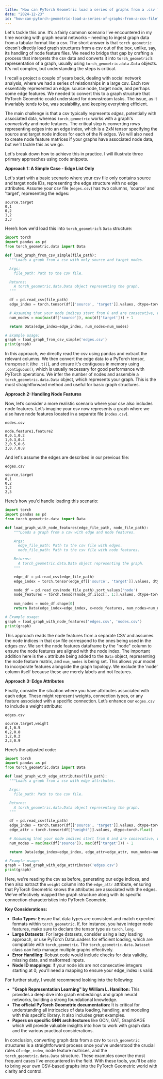 ```yaml
---
title: "How can PyTorch Geometric load a series of graphs from a .csv file?"
date: "2024-12-23"
id: "how-can-pytorch-geometric-load-a-series-of-graphs-from-a-csv-file"
---
```


Let's tackle this one. It’s a fairly common scenario I’ve encountered in my time working with graph neural networks – needing to ingest graph data from a tabular format like a csv. The short answer is that `torch_geometric` doesn't directly load graph structures from a csv out of the box, unlike, say, its handling of node feature files. We need to bridge that gap by crafting a process that interprets the csv data and converts it into `torch_geometric`’s representation of a graph, usually using `torch_geometric.data.Data` objects. It's not complex, but understanding the steps is critical.

I recall a project a couple of years back, dealing with social network analysis, where we had a series of relationships in a large csv. Each row essentially represented an edge: source node, target node, and perhaps some edge features. We needed to convert this to a graph structure that PyTorch Geometric could understand for downstream tasks. The issue, as it invariably tends to be, was scalability, and keeping everything efficient.

The main challenge is that a csv typically represents *edges*, potentially with associated data, whereas `torch_geometric` works with a graph's *connectivity* and node features. The critical step is converting rows representing edges into an edge index, which is a 2xN tensor specifying the source and target node indices for each of the N edges. We will also need to create node feature matrices if your graphs have associated node data, but we’ll tackle this as we go.

Let's break down how to achieve this in practice. I will illustrate three primary approaches using code snippets.

**Approach 1: A Simple Case - Edge List Only**

Let's start with a basic scenario where your csv file only contains source and target node IDs, representing the edge structure with no edge attributes. Assume your csv file (`edges.csv`) has two columns, 'source' and 'target', representing the edges:

```
source,target
0,1
0,2
1,2
2,3
```

Here’s how we'd load this into `torch_geometric`’s `Data` structure:

```python
import torch
import pandas as pd
from torch_geometric.data import Data

def load_graph_from_csv_simple(file_path):
  """Loads a graph from a csv with only source and target nodes.

  Args:
    file_path: Path to the csv file.

  Returns:
    A torch_geometric.data.Data object representing the graph.
  """

  df = pd.read_csv(file_path)
  edge_index = torch.tensor(df[['source', 'target']].values, dtype=torch.long).t().contiguous()

  # Assuming that your node indices start from 0 and are consecutive, we can derive num_nodes from max index
  num_nodes = max(max(df['source']), max(df['target'])) + 1

  return Data(edge_index=edge_index, num_nodes=num_nodes)

# Example usage:
graph = load_graph_from_csv_simple('edges.csv')
print(graph)
```

In this approach, we directly read the csv using pandas and extract the relevant columns. We then convert the edge data to a PyTorch tensor, transpose it (the `.t()`), and ensure it's contiguous in memory using `.contiguous()`, which is usually necessary for good performance with PyTorch operations. We infer the number of nodes and assemble a `torch_geometric.data.Data` object, which represents your graph. This is the most straightforward method and useful for basic graph structures.

**Approach 2: Handling Node Features**

Now, let’s consider a more realistic scenario where your csv also includes node features. Let’s imagine your csv now represents a graph where we also have node features located in a separate file (`nodes.csv`).

`nodes.csv`
```
node,feature1,feature2
0,0.1,0.2
1,0.3,0.4
2,0.5,0.6
3,0.7,0.8
```
And let's assume the edges are described in our previous file:

`edges.csv`
```
source,target
0,1
0,2
1,2
2,3
```

Here’s how you'd handle loading this scenario:

```python
import torch
import pandas as pd
from torch_geometric.data import Data

def load_graph_with_node_features(edge_file_path, node_file_path):
    """Loads a graph from a csv with edge and node features.

    Args:
      edge_file_path: Path to the csv file with edges.
      node_file_path: Path to the csv file with node features.

    Returns:
      A torch_geometric.data.Data object representing the graph.
    """

    edge_df = pd.read_csv(edge_file_path)
    edge_index = torch.tensor(edge_df[['source', 'target']].values, dtype=torch.long).t().contiguous()

    node_df = pd.read_csv(node_file_path).sort_values('node')
    node_features = torch.tensor(node_df.iloc[:, 1:].values, dtype=torch.float)  # Exclude 'node' column
    
    num_nodes = node_df.shape[0]
    return Data(edge_index=edge_index, x=node_features, num_nodes=num_nodes)

# Example usage:
graph = load_graph_with_node_features('edges.csv', 'nodes.csv')
print(graph)
```

This approach reads the node features from a separate CSV and assumes the node indices in that csv file correspond to the ones being used in the edges csv. We sort the node features dataframe by the "node" column to ensure the node features are aligned with the node index. The important addition here is the `x` attribute being added to the `Data` object, representing the node feature matrix, and `num_nodes` is being set. This allows your model to incorporate features alongside the graph topology. We exclude the 'node' column itself because these are merely labels and not features.

**Approach 3: Edge Attributes**

Finally, consider the situation where you have attributes associated with each edge. These might represent weights, connection types, or any feature associated with a specific connection. Let’s enhance our `edges.csv` to include a weight attribute:

`edges.csv`

```
source,target,weight
0,1,0.5
0,2,0.8
1,2,0.2
2,3,0.9
```

Here’s the adjusted code:

```python
import torch
import pandas as pd
from torch_geometric.data import Data

def load_graph_with_edge_attributes(file_path):
  """Loads a graph from a csv with edge attributes.

  Args:
    file_path: Path to the csv file.

  Returns:
    A torch_geometric.data.Data object representing the graph.
  """

  df = pd.read_csv(file_path)
  edge_index = torch.tensor(df[['source', 'target']].values, dtype=torch.long).t().contiguous()
  edge_attr = torch.tensor(df[['weight']].values, dtype=torch.float)

  # Assuming that your node indices start from 0 and are consecutive, we can derive num_nodes from max index
  num_nodes = max(max(df['source']), max(df['target'])) + 1

  return Data(edge_index=edge_index, edge_attr=edge_attr, num_nodes=num_nodes)

# Example usage:
graph = load_graph_with_edge_attributes('edges.csv')
print(graph)
```

Here, we're reading the csv as before, generating our edge indices, and then also extract the `weight` column into the `edge_attr` attribute, ensuring that PyTorch Geometric knows the attributes are associated with the edges. We’ve effectively mapped the graph structure along with its specific connection characteristics into PyTorch Geometric.

**Key Considerations:**

*   **Data Types**: Ensure that data types are consistent and match expected formats within `torch_geometric`. If, for instance, you have integer node features, make sure to declare the tensor type as `torch.long`.
*   **Large Datasets**: For large datasets, consider using a lazy loading approach, or use PyTorch DataLoaders for efficient loading, which are compatible with `torch_geometric`. The `torch_geometric.data.Dataset` class can help manage multiple graphs effectively.
*   **Error Handling**: Robust code would include checks for data validity, missing data, and malformed inputs.
*   **Node ID mappings**: If your node ids are not consecutive integers starting at 0, you'll need a mapping to ensure your edge_index is valid.

For further study, I would recommend looking into the following:

*   **"Graph Representation Learning" by William L. Hamilton:** This provides a deep dive into graph embeddings and graph neural networks, building a strong foundational knowledge.
*   **The official PyTorch Geometric documentation:** It is critical for understanding all intricacies of data loading, handling, and modeling with this specific library. It also includes great examples.
*   **Papers on specific GNN architectures** like GCN, GAT, GraphSAGE which will provide valuable insights into how to work with graph data and the various practical considerations.

In conclusion, converting graph data from a csv to `torch_geometric` structures is a straightforward process once you've understood the crucial roles of `edge_index`, node feature matrices, and the `torch_geometric.data.Data` structure. These examples cover the most frequent cases I’ve encountered in the field. With these tools, you’ll be able to bring your own CSV-based graphs into the PyTorch Geometric world with clarity and control.
